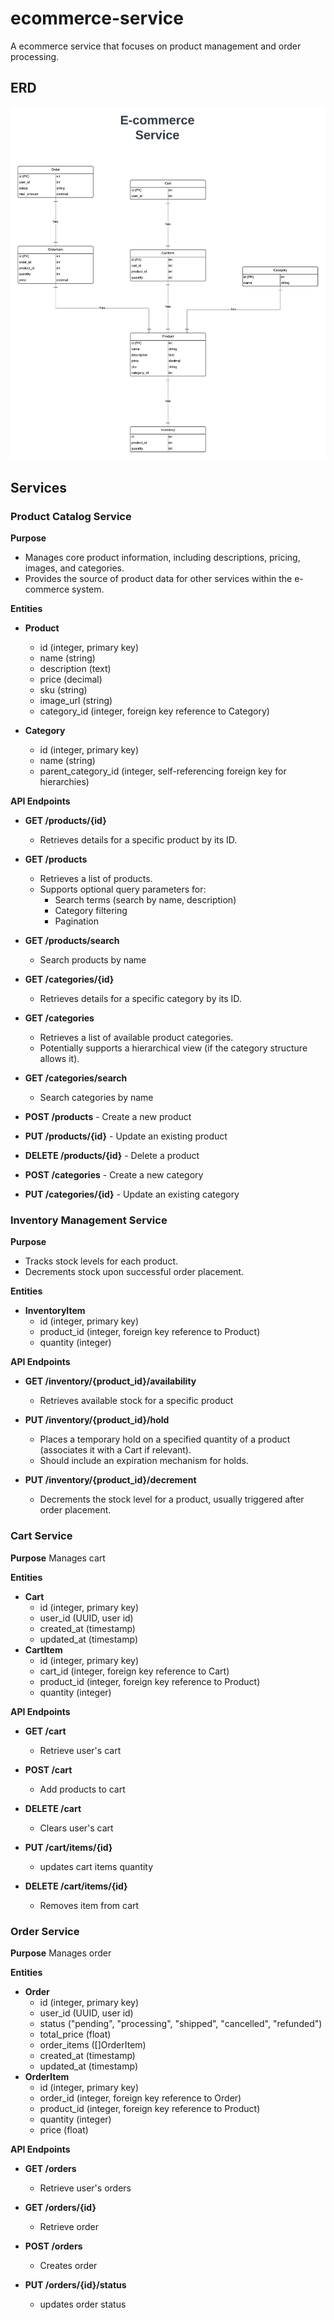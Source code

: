 # ecommerce-service

A ecommerce service that focuses on product management and order processing.

## ERD

![ERD Diagram](./images/erd.png)

## Services

### **Product Catalog Service**

**Purpose**

* Manages core product information, including descriptions, pricing, images, and categories.
* Provides the source of product data for other services within the e-commerce system.

**Entities**

* **Product**
   * id (integer, primary key)
   * name (string)
   * description (text)
   * price (decimal)
   * sku (string)
   * image_url (string)
   * category_id (integer, foreign key reference to Category)

*  **Category**
    *  id (integer, primary key)
    *  name (string)
    *  parent_category_id (integer, self-referencing foreign key for hierarchies)

**API Endpoints**

* **GET /products/{id}** 
   * Retrieves details for a specific product by its ID.

* **GET /products** 
   * Retrieves a list of products.
   * Supports optional query parameters for:
      * Search terms (search by name, description)
      * Category filtering
      * Pagination
 
* **GET /products/search**
   * Search products by name

* **GET /categories/{id}**
   * Retrieves details for a specific category by its ID.
  
* **GET /categories**
   * Retrieves a list of available product categories.
   * Potentially supports a hierarchical view (if the category structure allows it).

* **GET /categories/search**
   * Search categories by name

* **POST /products** - Create a new product
* **PUT /products/{id}** - Update an existing product
* **DELETE /products/{id}** - Delete a product
* **POST /categories** - Create a new category
* **PUT /categories/{id}** - Update an existing category

### **Inventory Management Service**

**Purpose**

* Tracks stock levels for each product.
* Decrements stock upon successful order placement.

**Entities**

* **InventoryItem**
    * id (integer, primary key)
    * product_id (integer, foreign key reference to Product)
    * quantity (integer)

**API Endpoints**

* **GET /inventory/{product_id}/availability**
    * Retrieves available stock for a specific product

* **PUT /inventory/{product_id}/hold**
    * Places a temporary hold on a specified quantity of a product (associates it with a Cart if relevant).
    * Should include an expiration mechanism for holds.

* **PUT /inventory/{product_id}/decrement**
    * Decrements the stock level for a product, usually triggered after order placement.


### **Cart Service**

**Purpose**
Manages cart

**Entities**

* **Cart**
    * id (integer, primary key)
    * user_id (UUID, user id)
    * created_at (timestamp)
    * updated_at (timestamp)
* **CartItem**
    * id (integer, primary key)
    * cart_id (integer, foreign key reference to Cart)
    * product_id (integer, foreign key reference to Product)
    * quantity (integer)

**API Endpoints**

* **GET /cart**
    * Retrieve user's cart

* **POST /cart**
    * Add products to cart

* **DELETE /cart**
    * Clears user's cart

* **PUT /cart/items/{id}**
    * updates cart items quantity

* **DELETE /cart/items/{id}**
    * Removes item from cart

### **Order Service**

**Purpose**
Manages order

**Entities**

* **Order**
    * id (integer, primary key)
    * user_id (UUID, user id)
    * status ("pending", "processing", "shipped", "cancelled", "refunded")
    * total_price (float)
    * order_items ([]OrderItem)
    * created_at (timestamp)
    * updated_at (timestamp)
* **OrderItem**
    * id (integer, primary key)
    * order_id (integer, foreign key reference to Order)
    * product_id (integer, foreign key reference to Product)
    * quantity (integer)
    * price (float)

**API Endpoints**

* **GET /orders**
    * Retrieve user's orders

* **GET /orders/{id}**
    * Retrieve order

* **POST /orders**
    * Creates order

* **PUT /orders/{id}/status**
    * updates order status
